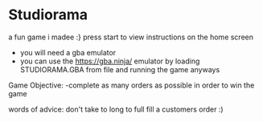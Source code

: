 # Studiorama
a fun game i madee :}
press start to view instructions on the home screen
- you will need a gba emulator
- you can use the https://gba.ninja/ emulator by loading STUDIORAMA.GBA from file and running the game anyways

Game Objective: 
-complete as many orders as possible in order to win the game

words of advice: don't take to long to full fill a customers order :)
